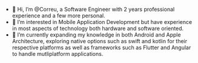 - 👋 Hi, I’m @Correu, a Software Engineer with 2 years professional experience and a few more personal.
- 👀 I’m interested in Mobile Application Development but have experience in most aspects of technology both hardware and software oriented.
- 🌱 I’m currently expanding my knowledge in both Android and Apple Architecture, exploring native options such as swift and kotlin for their respective platforms as well as frameworks such as Flutter and Angular to handle mutliplatform applications.
